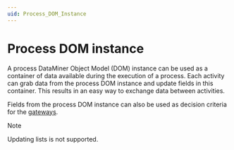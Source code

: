 ```yaml
---
uid: Process_DOM_Instance
---
```


# Process DOM instance

A process DataMiner Object Model (DOM) instance can be used as a container of data available during the execution of a process. Each activity can grab data from the process DOM instance and update fields in this container. This results in an easy way to exchange data between activities.

Fields from the process DOM instance can also be used as decision criteria for the [gateways](xref:Process_Definition#gateway).

> [!NOTE]
> Updating lists is not supported.

<!-- Comment: Which lists? -->
